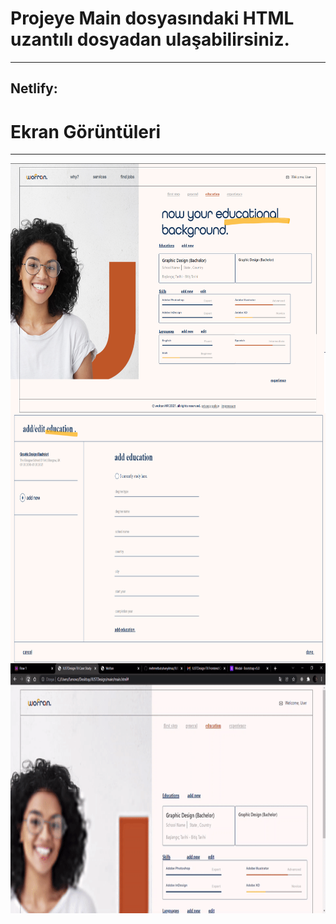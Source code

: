 # Projeye Main dosyasındaki HTML uzantılı dosyadan ulaşabilirsiniz.
---
Netlify:
---
# Ekran Görüntüleri
---
<img alt="photoshopsheme" src="./presentation/Ss1.png" 
        style="float: left; width:650px; height:400px;" />

<img alt="photoshopsheme" src="./presentation/Ss2.png" 
        style="float: left; width:650px; height:400px;" />

<br/>
<img alt="gif" src="./presentation/video-to-gif-converter.gif" 
        style="float: left; width:650px; height:400px;" /> 
